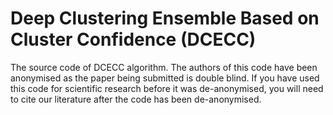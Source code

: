 # Deep Clustering Ensemble Based on Cluster Confidence (DCECC)
The source code of DCECC algorithm.
The authors of this code have been anonymised as the paper being submitted is double blind. If you have used this code for scientific research before it was de-anonymised, you will need to cite our literature after the code has been de-anonymised.
